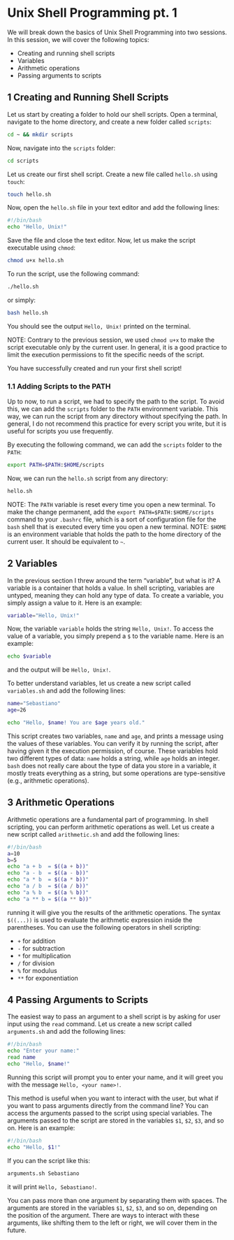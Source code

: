 # Unix Shell Programming pt. 1

We will break down the basics of Unix Shell Programming into two sessions. In this session, we will cover the following topics:

- Creating and running shell scripts
- Variables
- Arithmetic operations
- Passing arguments to scripts

## 1 Creating and Running Shell Scripts

Let us start by creating a folder to hold our shell scripts. Open a terminal, navigate to the home directory, and create a new folder called `scripts`:

```bash
cd ~ && mkdir scripts
```

Now, navigate into the `scripts` folder:

```bash
cd scripts
```

Let us create our first shell script. Create a new file called `hello.sh` using `touch`:

```bash
touch hello.sh
```

Now, open the `hello.sh` file in your text editor and add the following lines:

```bash
#!/bin/bash
echo "Hello, Unix!"
```

Save the file and close the text editor. Now, let us make the script executable using `chmod`:

```bash
chmod u+x hello.sh
```

To run the script, use the following command:

```bash
./hello.sh
```

or simply:

```bash
bash hello.sh
```

You should see the output `Hello, Unix!` printed on the terminal.

NOTE: Contrary to the previous session, we used `chmod u+x` to make the script executable only by the current user. In general, it is a good practice to limit the execution permissions to fit the specific needs of the script.

You have successfully created and run your first shell script!

### 1.1 Adding Scripts to the PATH

Up to now, to run a script, we had to specify the path to the script. To avoid this, we can add the `scripts` folder to the `PATH` environment variable. This way, we can run the script from any directory without specifying the path. In general, I do not recommend this practice for every script you write, but it is useful for scripts you use frequently.

By executing the following command, we can add the `scripts` folder to the `PATH`:

```bash
export PATH=$PATH:$HOME/scripts
```

Now, we can run the `hello.sh` script from any directory:

```bash
hello.sh
```

NOTE: The `PATH` variable is reset every time you open a new terminal. To make the change permanent, add the `export PATH=$PATH:$HOME/scripts` command to your `.bashrc` file, which is a sort of configuration file for the `bash` shell that is executed every time you open a new terminal.
NOTE: `$HOME` is an environment variable that holds the path to the home directory of the current user. It should be equivalent to `~`.

## 2 Variables

In the previous section I threw around the term “variable”, but what is it? A variable is a container that holds a value. In shell scripting, variables are untyped, meaning they can hold any type of data. To create a variable, you simply assign a value to it. Here is an example:

```bash
variable="Hello, Unix!"
```

Now, the variable `variable` holds the string `Hello, Unix!`. To access the value of a variable, you simply prepend a `$` to the variable name. Here is an example:

```bash
echo $variable
```

and the output will be `Hello, Unix!`.

To better understand variables, let us create a new script called `variables.sh` and add the following lines:

```bash
name="Sebastiano"
age=26

echo "Hello, $name! You are $age years old."
```

This script creates two variables, `name` and `age`, and prints a message using the values of these variables. You can verify it by running the script, after having given it the execution permission, of course. These variables hold two different types of data: `name` holds a string, while `age` holds an integer. `bash` does not really care about the type of data you store in a variable, it mostly treats everything as a string, but some operations are type-sensitive (e.g., arithmetic operations).

## 3 Arithmetic Operations

Arithmetic operations are a fundamental part of programming. In shell scripting, you can perform arithmetic operations as well. Let us create a new script called `arithmetic.sh` and add the following lines:

```bash
#!/bin/bash
a=10
b=5
echo "a + b  = $((a + b))"
echo "a - b  = $((a - b))"
echo "a * b  = $((a * b))"
echo "a / b  = $((a / b))"
echo "a % b  = $((a % b))"
echo "a ** b = $((a ** b))"
```

running it will give you the results of the arithmetic operations. The syntax `$((...))` is used to evaluate the arithmetic expression inside the parentheses. You can use the following operators in shell scripting:

- `+` for addition
- `-` for subtraction
- `*` for multiplication
- `/` for division
- `%` for modulus
- `**` for exponentiation

## 4 Passing Arguments to Scripts

The easiest way to pass an argument to a shell script is by asking for user input using the `read` command. Let us create a new script called `arguments.sh` and add the following lines:

```bash
#!/bin/bash
echo "Enter your name:"
read name
echo "Hello, $name!"
```

Running this script will prompt you to enter your name, and it will greet you with the message `Hello, <your name>!`.

This method is useful when you want to interact with the user, but what if you want to pass arguments directly from the command line? You can access the arguments passed to the script using special variables. The arguments passed to the script are stored in the variables `$1`, `$2`, `$3`, and so on. Here is an example:

```bash
#!/bin/bash
echo "Hello, $1!"
```

If you can the script like this:

```bash
arguments.sh Sebastiano
```

it will print `Hello, Sebastiano!`.

You can pass more than one argument by separating them with spaces. The arguments are stored in the variables `$1`, `$2`, `$3`, and so on, depending on the position of the argument. There are ways to interact with these arguments, like shifting them to the left or right, we will cover them in the future.
